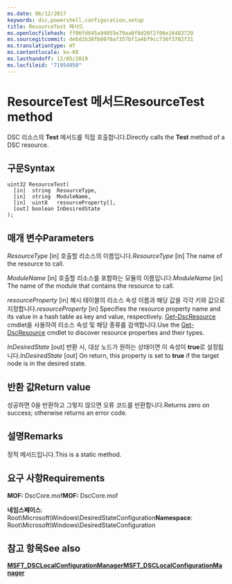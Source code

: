 ```yaml
---
ms.date: 06/12/2017
keywords: dsc,powershell,configuration,setup
title: ResourceTest 메서드
ms.openlocfilehash: ff06fd645a94055e79aa0f8d20f2f06e16483720
ms.sourcegitcommit: debd2b38fb8070a7357bf1a4bf9cc736f3702f31
ms.translationtype: HT
ms.contentlocale: ko-KR
ms.lasthandoff: 12/05/2019
ms.locfileid: "71954950"
---
```

# <a name="resourcetest-method"></a><span data-ttu-id="242b1-103">ResourceTest 메서드</span><span class="sxs-lookup"><span data-stu-id="242b1-103">ResourceTest method</span></span>

<span data-ttu-id="242b1-104">DSC 리소스의 **Test** 메서드를 직접 호출합니다.</span><span class="sxs-lookup"><span data-stu-id="242b1-104">Directly calls the **Test** method of a DSC resource.</span></span>

## <a name="syntax"></a><span data-ttu-id="242b1-105">구문</span><span class="sxs-lookup"><span data-stu-id="242b1-105">Syntax</span></span>

```mof
uint32 ResourceTest(
  [in]  string  ResourceType,
  [in]  string  ModuleName,
  [in]  uint8   resourceProperty[],
  [out] boolean InDesiredState
);
```

## <a name="parameters"></a><span data-ttu-id="242b1-106">매개 변수</span><span class="sxs-lookup"><span data-stu-id="242b1-106">Parameters</span></span>

<span data-ttu-id="242b1-107">*ResourceType* \[in\] 호출할 리소스의 이름입니다.</span><span class="sxs-lookup"><span data-stu-id="242b1-107">*ResourceType* \[in\] The name of the resource to call.</span></span>

<span data-ttu-id="242b1-108">*ModuleName* \[in\] 호출할 리소스를 포함하는 모듈의 이름입니다.</span><span class="sxs-lookup"><span data-stu-id="242b1-108">*ModuleName* \[in\] The name of the module that contains the resource to call.</span></span>

<span data-ttu-id="242b1-109">*resourceProperty* \[in\] 해시 테이블의 리소스 속성 이름과 해당 값을 각각 키와 값으로 지정합니다.</span><span class="sxs-lookup"><span data-stu-id="242b1-109">*resourceProperty* \[in\] Specifies the resource property name and its value in a hash table as key and value, respectively.</span></span> <span data-ttu-id="242b1-110">[Get-DscResource](/powershell/module/PSDesiredStateConfiguration/Get-DscResource) cmdlet을 사용하여 리소스 속성 및 해당 종류를 검색합니다.</span><span class="sxs-lookup"><span data-stu-id="242b1-110">Use the [Get-DscResource](/powershell/module/PSDesiredStateConfiguration/Get-DscResource) cmdlet to discover resource properties and their types.</span></span>

<span data-ttu-id="242b1-111">*InDesiredState* \[out\] 반환 시, 대상 노드가 원하는 상태이면 이 속성이 **true**로 설정됩니다.</span><span class="sxs-lookup"><span data-stu-id="242b1-111">*InDesiredState* \[out\] On return, this property is set to **true** if the target node is in the desired state.</span></span>

## <a name="return-value"></a><span data-ttu-id="242b1-112">반환 값</span><span class="sxs-lookup"><span data-stu-id="242b1-112">Return value</span></span>

<span data-ttu-id="242b1-113">성공하면 0을 반환하고 그렇지 않으면 오류 코드를 반환합니다.</span><span class="sxs-lookup"><span data-stu-id="242b1-113">Returns zero on success; otherwise returns an error code.</span></span>

## <a name="remarks"></a><span data-ttu-id="242b1-114">설명</span><span class="sxs-lookup"><span data-stu-id="242b1-114">Remarks</span></span>

<span data-ttu-id="242b1-115">정적 메서드입니다.</span><span class="sxs-lookup"><span data-stu-id="242b1-115">This is a static method.</span></span>

## <a name="requirements"></a><span data-ttu-id="242b1-116">요구 사항</span><span class="sxs-lookup"><span data-stu-id="242b1-116">Requirements</span></span>

<span data-ttu-id="242b1-117">**MOF:** DscCore.mof</span><span class="sxs-lookup"><span data-stu-id="242b1-117">**MOF:** DscCore.mof</span></span>

<span data-ttu-id="242b1-118">**네임스페이스**: Root\Microsoft\Windows\DesiredStateConfiguration</span><span class="sxs-lookup"><span data-stu-id="242b1-118">**Namespace**: Root\Microsoft\Windows\DesiredStateConfiguration</span></span>

## <a name="see-also"></a><span data-ttu-id="242b1-119">참고 항목</span><span class="sxs-lookup"><span data-stu-id="242b1-119">See also</span></span>

[<span data-ttu-id="242b1-120">**MSFT_DSCLocalConfigurationManager**</span><span class="sxs-lookup"><span data-stu-id="242b1-120">**MSFT_DSCLocalConfigurationManager**</span></span>](msft-dsclocalconfigurationmanager.md)
